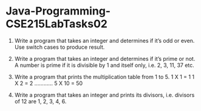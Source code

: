 # Java-Programming-CSE215LabTasks02



1. Write a program that takes an integer and determines if it’s odd or even. Use switch cases to
produce result.


2. Write a program that takes an integer and determines if it’s prime or not. A number is prime if
it is divisible by 1 and itself only, i.e. 2, 3, 11, 37 etc.


3. Write a program that prints the multiplication table from 1 to 5.
1 X 1 = 1
1 X 2 = 2
…………
5 X 10 = 50


4. Write a program that takes an integer and prints its divisors, i.e. divisors of 12 are 1, 2, 3, 4, 6.
